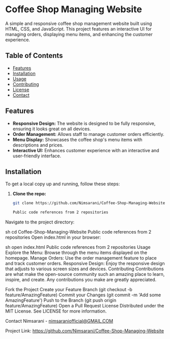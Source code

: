 # Coffee Shop Managing Website

A simple and responsive coffee shop management website built using HTML, CSS, and JavaScript. This project features an interactive UI for managing orders, displaying menu items, and enhancing the customer experience.

## Table of Contents

- [Features](#features)
- [Installation](#installation)
- [Usage](#usage)
- [Contributing](#contributing)
- [License](#license)
- [Contact](#contact)

## Features

- **Responsive Design:** The website is designed to be fully responsive, ensuring it looks great on all devices.
- **Order Management:** Allows staff to manage customer orders efficiently.
- **Menu Display:** Showcases the coffee shop's menu items with descriptions and prices.
- **Interactive UI:** Enhances customer experience with an interactive and user-friendly interface.

## Installation

To get a local copy up and running, follow these steps:

1. **Clone the repo:**
   ```sh
   git clone https://github.com/Nimsarani/Coffee-Shop-Managing-Website.git

   Public code references from 2 repositories
Navigate to the project directory:

sh
cd Coffee-Shop-Managing-Website
 Public code references from 2 repositories
Open index.html in your browser:

sh
open index.html
 Public code references from 2 repositories
Usage
Explore the Menu: Browse through the menu items displayed on the homepage.
Manage Orders: Use the order management feature to place and track customer orders.
Responsive Design: Enjoy the responsive design that adjusts to various screen sizes and devices.
Contributing
Contributions are what make the open-source community such an amazing place to learn, inspire, and create. Any contributions you make are greatly appreciated.

Fork the Project
Create your Feature Branch (git checkout -b feature/AmazingFeature)
Commit your Changes (git commit -m 'Add some AmazingFeature')
Push to the Branch (git push origin feature/AmazingFeature)
Open a Pull Request
License
Distributed under the MIT License. See LICENSE for more information.

Contact
Nimsarani - nimsaraniofficial@GMAIL.COM

Project Link: https://github.com/Nimsarani/Coffee-Shop-Managing-Website
